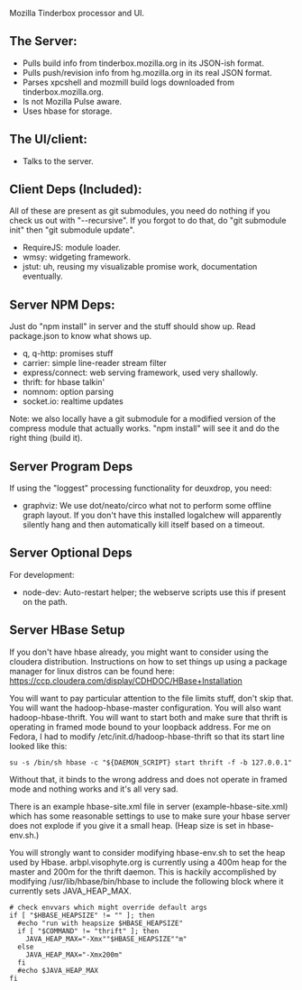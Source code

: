 Mozilla Tinderbox processor and UI.

## The Server:

- Pulls build info from tinderbox.mozilla.org in its JSON-ish format.
- Pulls push/revision info from hg.mozilla.org in its real JSON format.
- Parses xpcshell and mozmill build logs downloaded from tinderbox.mozilla.org.
- Is not Mozilla Pulse aware.
- Uses hbase for storage.


## The UI/client:

- Talks to the server.


## Client Deps (Included):

All of these are present as git submodules, you need do nothing if you check us
out with "--recursive".  If you forgot to do that, do "git submodule init" then
"git submodule update".

- RequireJS: module loader.
- wmsy: widgeting framework.
- jstut: uh, reusing my visualizable promise work, documentation eventually.


## Server NPM Deps:

Just do "npm install" in server and the stuff should show up.  Read
package.json to know what shows up.

- q, q-http: promises stuff
- carrier: simple line-reader stream filter
- express/connect: web serving framework, used very shallowly.
- thrift: for hbase talkin'
- nomnom: option parsing
- socket.io: realtime updates

Note: we also locally have a git submodule for a modified version of the
compress module that actually works.  "npm install" will see it and do the
right thing (build it).


## Server Program Deps

If using the "loggest" processing functionality for deuxdrop, you need:

- graphviz: We use dot/neato/circo what not to perform some offline graph
   layout.  If you don't have this installed logalchew will apparently silently
   hang and then automatically kill itself based on a timeout.

## Server Optional Deps

For development:
- node-dev: Auto-restart helper; the webserve scripts use this if present on
   the path.


## Server HBase Setup

If you don't have hbase already, you might want to consider using the cloudera
distribution.  Instructions on how to set things up using a package manager for
linux distros can be found here:
https://ccp.cloudera.com/display/CDHDOC/HBase+Installation

You will want to pay particular attention to the file limits stuff, don't skip
that.  You will want the hadoop-hbase-master configuration.  You will also want
hadoop-hbase-thrift.  You will want to start both and make sure that thrift
is operating in framed mode bound to your loopback address.  For me on Fedora,
I had to modify /etc/init.d/hadoop-hbase-thrift so that its start line looked
like this:

    su -s /bin/sh hbase -c "${DAEMON_SCRIPT} start thrift -f -b 127.0.0.1" 

Without that, it binds to the wrong address and does not operate in framed mode
and nothing works and it's all very sad.


There is an example hbase-site.xml file in server (example-hbase-site.xml)
which has some reasonable settings to use to make sure your hbase server does
not explode if you give it a small heap.  (Heap size is set in hbase-env.sh.)

You will strongly want to consider modifying hbase-env.sh to set the heap used
by Hbase.  arbpl.visophyte.org is currently using a 400m heap for the master
and 200m for the thrift daemon.  This is hackily accomplished by modifying
/usr/lib/hbase/bin/hbase to include the following block where it currently sets
JAVA_HEAP_MAX.

    # check envvars which might override default args
    if [ "$HBASE_HEAPSIZE" != "" ]; then
      #echo "run with heapsize $HBASE_HEAPSIZE"
      if [ "$COMMAND" != "thrift" ]; then
        JAVA_HEAP_MAX="-Xmx""$HBASE_HEAPSIZE""m"
      else
        JAVA_HEAP_MAX="-Xmx200m"
      fi
      #echo $JAVA_HEAP_MAX
    fi


